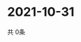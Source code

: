 # 2021-10-31
  共 0条

  <!-- BEGIN -->
  <!-- 最后更新时间Sun Oct 31 2021 18:03:57 GMT+0000 (Coordinated Universal Time) -->
  
  <!-- END -->
  
  